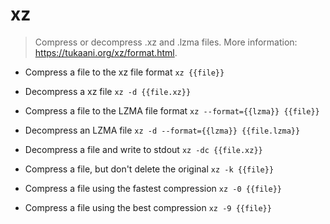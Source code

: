 # xz
> Compress or decompress .xz and .lzma files.
> More information: <https://tukaani.org/xz/format.html>.

- Compress a file to the xz file format
`xz {{file}}`

- Decompress a xz file
`xz -d {{file.xz}}`

- Compress a file to the LZMA file format
`xz --format={{lzma}} {{file}}`

- Decompress an LZMA file
`xz -d --format={{lzma}} {{file.lzma}}`

- Decompress a file and write to stdout
`xz -dc {{file.xz}}`

- Compress a file, but don't delete the original
`xz -k {{file}}`

- Compress a file using the fastest compression
`xz -0 {{file}}`

- Compress a file using the best compression
`xz -9 {{file}}`

